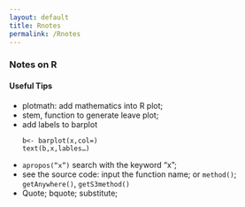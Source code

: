 ```yaml
---
layout: default
title: Rnotes
permalink: /Rnotes
---
```


### Notes on R

#### Useful Tips
   - plotmath: add mathematics into R plot;
   - stem, function to generate leave plot;
   - add labels to barplot
     ```
     b<- barplot(x,col=)
     text(b,x,lables…)
     ```
   - `apropos(“x”)` search with the keyword “x”;
   - see the source code: input the function name; or `method()`; `getAnywhere()`, `getS3method()`
   - Quote; bquote; substitute; 

